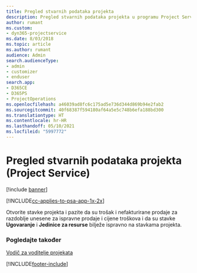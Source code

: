 ```yaml
---
title: Pregled stvarnih podataka projekta
description: Pregled stvarnih podataka projekta u programu Project Service
author: rumant
ms.custom:
- dyn365-projectservice
ms.date: 8/03/2018
ms.topic: article
ms.author: rumant
audience: Admin
search.audienceType:
- admin
- customizer
- enduser
search.app:
- D365CE
- D365PS
- ProjectOperations
ms.openlocfilehash: a46039ad8fc6c175ad5e736d344d869b94e2fab2
ms.sourcegitcommit: 40f68387f594180af64a5e5c748b6efa188bd300
ms.translationtype: HT
ms.contentlocale: hr-HR
ms.lasthandoff: 05/10/2021
ms.locfileid: "5997772"
---
```

# <a name="review-project-actuals-project-service"></a>Pregled stvarnih podataka projekta (Project Service)

[!include [banner](../includes/psa-now-project-operations.md)]

[!INCLUDE[cc-applies-to-psa-app-1x-2x](../includes/cc-applies-to-psa-app-1x-2x.md)]

Otvorite stavke projekta i pazite da su trošak i nefakturirane prodaje za razdoblje unesene za ispravne prodaje i cijene troškova i da su stavke **Ugovaranje** i **Jedinice za resurse** bilježe ispravno na stavkama projekta.  
  
### <a name="see-also"></a>Pogledajte također  
 [Vodič za voditelje projekata](../psa/project-manager-guide.md)


[!INCLUDE[footer-include](../includes/footer-banner.md)]